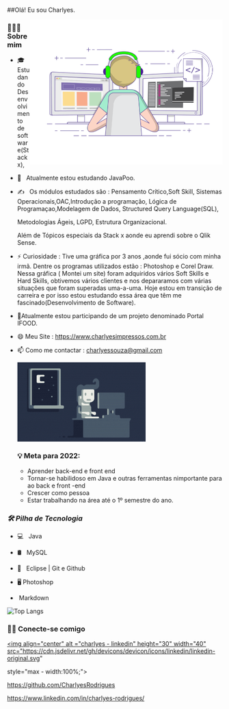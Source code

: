 ##Olá! Eu sou Charlyes.

<img align="right" alt="GIF" src="https://raw.githubusercontent.com/devSouvik/devSouvik/master/gif3.gif" width="450"/>

###  👨🏻‍💻 Sobre mim 
- 🎓   Estudando Desenvolvimento de software(Stack x),


- 🔭   Atualmente estou estudando JavaPoo.

- ✍️   Os módulos  estudados são : Pensamento     Crítico,Soft Skill, Sistemas Operacionais,OAC,Introdução a programação, Lógica de Programaçao,Modelagem de Dados, Structured Query Language(SQL),

  Metodologias Ágeis, LGPD, Estrutura Organizacional. 

  Além de Tópicos especiais da Stack x aonde eu aprendi sobre o Qlik Sense. 

- ⚡ Curiosidade : Tive uma gráfica por 3 anos ,aonde fui sócio com minha irmã. Dentre os programas utilizados estão : Photoshop e Corel Draw. Nessa gráfica ( Montei um site) foram adquiridos vários Soft Skills e Hard  Skills, obtivemos vários clientes e nos depararamos com várias situações que foram superadas uma-a-uma. Hoje estou  em transição de carreira e por isso estou estudando essa área que têm me fascinado(Desenvolvimento de Software). 

- 💼Atualmente estou participando de um projeto denominado Portal IFOOD.

- 😄 Meu Site : https://www.charlyesimpressos.com.br

- 📫 Como me contactar : charlyessouza@gmail.com

  <img alt="Night Coding" src="https://raw.githubusercontent.com/AVS1508/AVS1508/master/assets/Night-Coding.gif" align="center"/>

  ### 💡 Meta para 2022:

  - Aprender back-end e front end
  - Tornar-se habilidoso em Java e outras ferramentas nimportante para ao back e front -end
  - Crescer como pessoa
  - Estar trabalhando na área até o 1º semestre do ano.

### **_🛠 Pilha de Tecnologia_**

- 💻   Java 

- 🛢   MySQL 

- 🔧   Eclipse | Git e Github

- 🖥  Photoshop 

- ​     Markdown




![ Top Langs ](https://github-readme-stats.vercel.app/api/top-langs/?username=devSouvik&layout=compact&text_color=daf7dc&bg_color=151515)

### 🤝🏻 Conecte-se comigo 

<a href="https://www.linkedin.com/in/charlyes-rodrigues/" target =" _blank">

<img align="center" alt ="charlyes - linkedin" height="30" width="40" src="https://cdn.jsdelivr.net/gh/devicons/devicon/icons/linkedin/linkedin-original.svg"

style="max - width:100%;">

</a>

  https://github.com/CharlyesRodrigues

https://www.linkedin.com/in/charlyes-rodrigues/